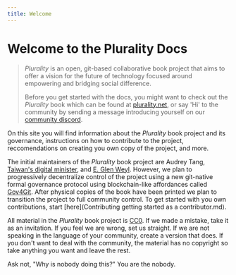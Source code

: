 ```yaml
---
title: Welcome
---
```


# Welcome to the Plurality Docs

> *Plurality* is an open, git-based collaborative book project that aims to offer a vision for the future of technology focused around empowering and bridging social difference.
>
> Before you get started with the docs, you might want to check out the *Plurality* book which can be found at [plurality.net](https://www.plurality.net/), or say 'Hi' to the community by sending a message introducing yourself on our [community discord](https://discord.gg/YWSDRqdW5n").

On this site you will find information about the *Plurality* book project and its governance, instructions on how to contribute to the project, reccomendations on creating you own copy of the project, and more.

The initial maintainers of the *Plurality* book project are Audrey Tang, [Taiwan's digital minister](https://moda.gov.tw/en/), and [E. Glen Weyl](https://www.glenweyl.com). However, we plan to progressively decentralize control of the project using a new git-native formal governance protocol using blockchain-like affordances called [Gov4Git](https://github.com/gov4git/gov4git). After physical copies of the book have been printed we plan to transition the project to full community control. To get started with you own contributions, start [here](Contributing getting started as a contributor.md).

All material in the *Plurality* book project is [CC0](https://en.wikipedia.org/wiki/Creative_Commons_license). If we made a mistake, take it as an invitation.  If you feel we are wrong, set us straight.  If we are not speaking in the language of your community, create a version that does.  If you don't want to deal with the community, the material has no copyright so take anything you want and leave the rest.  

Ask not, "Why is nobody doing this?" You are the nobody.

